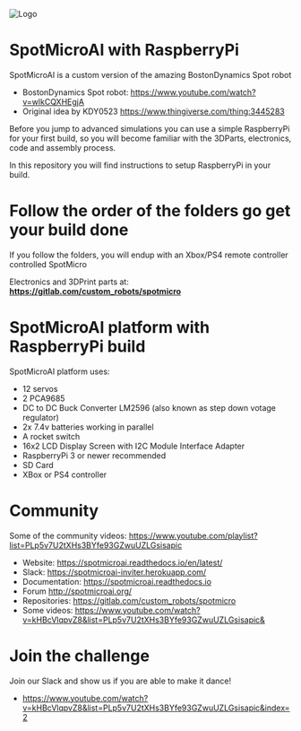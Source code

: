 ![Logo](https://gitlab.com/custom_robots/spotmicro/nvidia-jetson-nano/raw/master/docs/assets/logo.png)

# SpotMicroAI with RaspberryPi

SpotMicroAI is a custom version of the amazing BostonDynamics Spot robot

* BostonDynamics Spot robot: https://www.youtube.com/watch?v=wlkCQXHEgjA
* Original idea by KDY0523 https://www.thingiverse.com/thing:3445283

Before you jump to advanced simulations you can use a simple RaspberryPi for your first build, so you will become familiar with the 3DParts, electronics, code and assembly process.

In this repository you will find instructions to setup RaspberryPi in your build.

# Follow the order of the folders go get your build done

If you follow the folders, you will endup with an Xbox/PS4 remote controller controlled SpotMicro

Electronics and 3DPrint parts at: **https://gitlab.com/custom_robots/spotmicro**

# SpotMicroAI platform with RaspberryPi build

SpotMicroAI platform uses:
* 12 servos
* 2 PCA9685
* DC to DC Buck Converter LM2596 (also known as step down votage regulator)
* 2x 7.4v batteries working in parallel
* A rocket switch
* 16x2 LCD Display Screen with I2C Module Interface Adapter
* RaspberryPi 3 or newer recommended
* SD Card
* XBox or PS4 controller

# Community

Some of the community videos: https://www.youtube.com/playlist?list=PLp5v7U2tXHs3BYfe93GZwuUZLGsisapic

* Website: https://spotmicroai.readthedocs.io/en/latest/
* Slack: https://spotmicroai-inviter.herokuapp.com/
* Documentation: https://spotmicroai.readthedocs.io
* Forum http://spotmicroai.org/
* Repositories: https://gitlab.com/custom_robots/spotmicro
* Some videos: https://www.youtube.com/watch?v=kHBcVlqpvZ8&list=PLp5v7U2tXHs3BYfe93GZwuUZLGsisapic&

# Join the challenge

Join our Slack and show us if you are able to make it dance!

* https://www.youtube.com/watch?v=kHBcVlqpvZ8&list=PLp5v7U2tXHs3BYfe93GZwuUZLGsisapic&index=2

